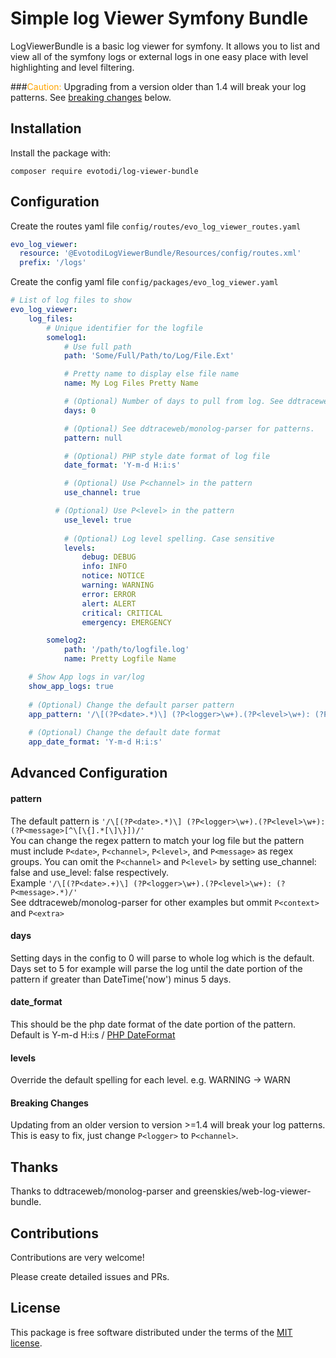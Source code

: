 # Simple log Viewer Symfony Bundle

LogViewerBundle is a basic log viewer for symfony. 
It allows you to list and view all of the symfony logs or external logs in one easy 
place with level highlighting and level filtering.

###<span style="color:orange">Caution:</span>
Upgrading from a version older than 1.4 will break your log patterns. See [breaking changes](#breaking-changes) below.

## Installation
Install the package with:
```console
composer require evotodi/log-viewer-bundle
```
##  Configuration

Create the routes yaml file `config/routes/evo_log_viewer_routes.yaml`

```yaml
evo_log_viewer:
  resource: '@EvotodiLogViewerBundle/Resources/config/routes.xml'
  prefix: '/logs'
```
Create the config yaml file `config/packages/evo_log_viewer.yaml`
```yaml
# List of log files to show
evo_log_viewer:
    log_files:
        # Unique identifier for the logfile
        somelog1:
            # Use full path
            path: 'Some/Full/Path/to/Log/File.Ext'

            # Pretty name to display else file name
            name: My Log Files Pretty Name 

            # (Optional) Number of days to pull from log. See ddtraceweb/monolog-parser.
            days: 0

            # (Optional) See ddtraceweb/monolog-parser for patterns.
            pattern: null

            # (Optional) PHP style date format of log file
            date_format: 'Y-m-d H:i:s'

            # (Optional) Use P<channel> in the pattern
            use_channel: true

          # (Optional) Use P<level> in the pattern
            use_level: true
            
            # (Optional) Log level spelling. Case sensitive
            levels:
                debug: DEBUG
                info: INFO
                notice: NOTICE
                warning: WARNING
                error: ERROR
                alert: ALERT
                critical: CRITICAL
                emergency: EMERGENCY

        somelog2:
            path: '/path/to/logfile.log'
            name: Pretty Logfile Name

    # Show App logs in var/log
    show_app_logs: true
    
    # (Optional) Change the default parser pattern
    app_pattern: '/\[(?P<date>.*)\] (?P<logger>\w+).(?P<level>\w+): (?P<message>[^\[\{].*[\]\}])/'
    
    # (Optional) Change the default date format
    app_date_format: 'Y-m-d H:i:s'
```
## Advanced Configuration

#### pattern
The default pattern is `'/\[(?P<date>.*)\] (?P<logger>\w+).(?P<level>\w+): (?P<message>[^\[\{].*[\]\}])/'`
\
You can change the regex pattern to match your log file but the pattern must include `P<date>`, `P<channel>`, `P<level>`, and `P<message>` as regex groups. You can omit the `P<channel>` and `P<level>` by setting use_channel: false and use_level: false respectively.
\
Example `'/\[(?P<date>.+)\] (?P<logger>\w+).(?P<level>\w+): (?P<message>.*)/'`
\
See ddtraceweb/monolog-parser for other examples but ommit `P<context>` and `P<extra>`

#### days
Setting days in the config to 0 will parse to whole log which is the default. Days set to 5 for example will parse the log until the date portion of the pattern
if greater than DateTime('now') minus 5 days.

#### date_format
This should be the php date format of the date portion of the pattern. Default is Y-m-d H:i:s
/
[PHP DateFormat](https://www.php.net/manual/en/function.date.php)

#### levels
Override the default spelling for each level. e.g. WARNING -> WARN

#### Breaking Changes
Updating from an older version to version >=1.4 will break your log patterns. This is easy to fix, just change `P<logger>` to `P<channel>`.

## Thanks
Thanks to ddtraceweb/monolog-parser and greenskies/web-log-viewer-bundle.

## Contributions
Contributions are very welcome! 

Please create detailed issues and PRs.  

## License

This package is free software distributed under the terms of the [MIT license](LICENSE).
